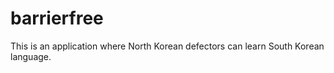 # barrierfree

This is an application where North Korean defectors can learn South Korean language.

